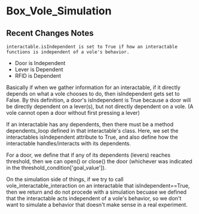 
# Box_Vole_Simulation

## Recent Changes Notes

    interactable.isIndependent is set to True if how an interactable functions is independent of a vole's behavior.

- Door is Independent
- Lever is Dependent
- RFID is Dependent


Basically if when we gather information for an interactable, if it directly depends on what a vole chooses to do, then isIndependent gets set to False. By this definition, a door's isIndependent is True because a door will be directly dependent on a lever(s), but not directly dependent on a vole. (A vole cannot open a door without first pressing a lever)


If an interactable has any dependents, then there must be a method dependents_loop defined in that interactable's class. 
Here, we set the interactables isIndependent attribute to True, and also define how the interactable handles/interacts with its dependents. 

For a door, we define that if any of its dependents (levers) reaches threshold, then we can open() or close() the door (whichever was indicated in the threshold_condition['goal_value']). 


On the simulation side of things, if we try to call vole_interactable_interaction on an interactable that isIndependent==True, then we return and do not procede with a simulation becuase we defined that the interactable acts independent of a vole's behavior, so we don't want to simulate a behavior that doesn't make sense in a real experiment. 